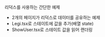 리덕스를 사용하는 간단한 예제
- 2개의 페이지가 리덕스로 데이터를 공유하는 예제
- Legi.tsx로 스테이트에 값을 추가(배열 state)
- ShowUser.tsx로 스테이트 값을 읽어 랜더링
